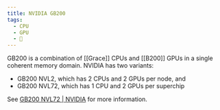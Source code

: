 ```yaml
---
title: NVIDIA GB200
tags:
  - CPU
  - GPU
  - 🌱
---
```

GB200 is a combination of [[Grace]] CPUs and [[B200]] GPUs in a single coherent memory domain.  NVIDIA has two variants:

- GB200 NVL2, which has 2 CPUs and 2 GPUs per node, and
- GB200 NVL72, which has 1 CPU and 2 GPUs per superchip

See [GB200 NVL72 | NVIDIA](https://www.nvidia.com/en-eu/data-center/gb200-nvl72/) for more information.